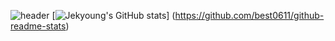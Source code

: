 ![header](https://capsule-render.vercel.app/api?type=waving&color=timeGradient&text=Welcome%20to%20Jekyoung's%20GitHub%20👋&animation=twinkling&fontSize=40&fontAlignY=50&fontAlign=50&height=180)
[![Jekyoung's GitHub stats](https://github-readme-stats.vercel.app/api?username=bi-sz&include_all_commits=true&show_icons=true&theme=cobalt)]
(https://github.com/best0611/github-readme-stats)
